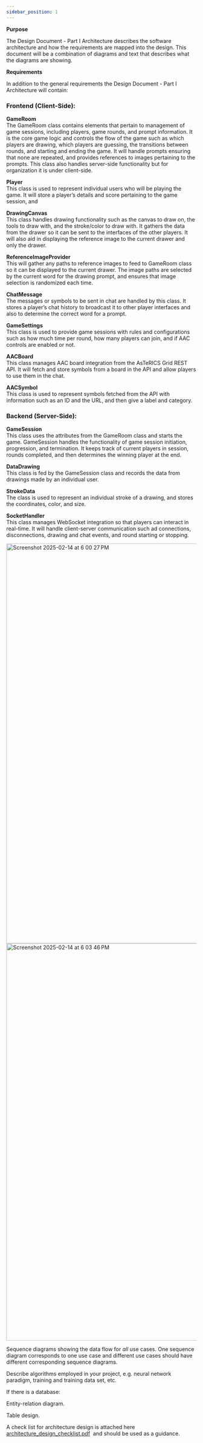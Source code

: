 ```yaml
---
sidebar_position: 1
---
```


**Purpose**

The Design Document - Part I Architecture describes the software architecture and how the requirements are mapped into the design. This document will be a combination of diagrams and text that describes what the diagrams are showing.

**Requirements**

In addition to the general requirements the Design Document - Part I Architecture will contain:

### Frontend (Client-Side):

**GameRoom**  
The GameRoom class contains elements that pertain to management of game sessions, including players, game rounds, and prompt information. It is the core game logic and controls the flow of the game such as which players are drawing, which players are guessing, the transitions between rounds, and starting and ending the game. It will handle prompts ensuring that none are repeated, and provides references to images pertaining to the prompts. This class also handles server-side functionality but for organization it is under client-side.

**Player**  
This class is used to represent individual users who will be playing the game. It will store a player’s details and score pertaining to the game session, and 

**DrawingCanvas**  
This class handles drawing functionality such as the canvas to draw on, the tools to draw with, and the stroke/color to draw with. It gathers the data from the drawer so it can be sent to the interfaces of the other players. It will also aid in displaying the reference image to the current drawer and only the drawer. 

**ReferenceImageProvider**  
This will gather any paths to reference images to feed to GameRoom class so it can be displayed to the current drawer. The image paths are selected by the current word for the drawing prompt, and ensures that image selection is randomized each time. 

**ChatMessage**  
The messages or symbols to be sent in chat are handled by this class. It stores a player’s chat history to broadcast it to other player interfaces and also to determine the correct word for a prompt.

**GameSettings**\
This class is used to provide game sessions with rules and configurations such as how much time per round, how many players can join, and if AAC controls are enabled or not.

**AACBoard**\
This class manages AAC board integration from the AsTeRICS Grid REST API. It will fetch and store symbols from a board in the API and allow players to use them in the chat.

**AACSymbol**\
This class is used to represent symbols fetched from the API with information such as an ID and the URL, and then give a label and category. 

### Backend (Server-Side):

**GameSession**  
This class uses the attributes from the GameRoom class and starts the game. GameSession handles the functionality of game session initiation, progression, and termination. It keeps track of current players in session, rounds completed, and then determines the winning player at the end. 

**DataDrawing**  
This class is fed by the GameSession class and records the data from drawings made by an individual user.

**StrokeData**  
The class is used to represent an individual stroke of a drawing, and stores the coordinates, color, and size.

**SocketHandler**  
This class manages WebSocket integration so that players can interact in real-time. It will handle client-server communication such ad connections, disconnections, drawing and chat events, and round starting or stopping.

<img width="1057" alt="Screenshot 2025-02-14 at 6 00 27 PM" src="https://github.com/user-attachments/assets/557f1ac1-3c1d-4f5d-8f31-6e43e22697d5" />
<img width="1050" alt="Screenshot 2025-02-14 at 6 03 46 PM" src="https://github.com/user-attachments/assets/52505ab7-c295-41a5-9da8-6bc54d5100c5" />

Sequence diagrams showing the data flow for _all_ use cases. One sequence diagram corresponds to one use case and different use cases should have different corresponding sequence diagrams.

Describe algorithms employed in your project, e.g. neural network paradigm, training and training data set, etc.

If there is a database:

Entity-relation diagram.

Table design.

A check list for architecture design is attached here [architecture\_design\_checklist.pdf](https://templeu.instructure.com/courses/106563/files/16928870/download?wrap=1 "architecture_design_checklist.pdf")  and should be used as a guidance.
